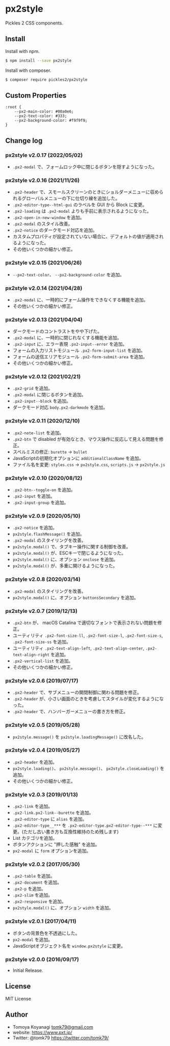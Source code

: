 # px2style
Pickles 2 CSS components.


## Install

Install with npm.

```bash
$ npm install --save px2style
```

Install with composer.

```bash
$ composer require pickles2/px2style
```

## Custom Properties

```
:root {
	--px2-main-color: #00a0e6;
	--px2-text-color: #333;
	--px2-background-color: #f9f9f9;
}
```

## Change log

### px2style v2.0.17 (2022/05/02)

- `.px2-modal` で、フォームロック中に閉じるボタンを隠すようになった。

### px2style v2.0.16 (2021/11/26)

- `.px2-header` で、スモールスクリーンのときにショルダーメニューに収められるグローバルメニューの下に仕切り線を追加した。
- `.px2-editor-type--html-gui` のラベルを GUI から Block に変更。
- `.px2-loading` は `.px2-modal` よりも手前に表示されるようになった。
- `.px2-open-in-new-window` を追加。
- `.px2-modal` のスタイル改善。
- `.px2-notice` のダークモード対応を追加。
- カスタムプロパティが設定されていない場合に、デフォルトの値が適用されるようになった。
- その他いくつかの細かい修正。

### px2style v2.0.15 (2021/06/26)

- `--px2-text-color`、 `--px2-background-color` を追加。

### px2style v2.0.14 (2021/04/28)

- `.px2-modal` に、一時的にフォーム操作をできなくする機能を追加。
- その他いくつかの細かい修正。

### px2style v2.0.13 (2021/04/04)

- ダークモードのコントラストをやや下げた。
- `.px2-modal` に、一時的に閉じれなくする機能を追加。
- `.px2-input` に、エラー表現 `.px2-input--error` を追加。
- フォームの入力リストモジュール `.px2-form-input-list` を追加。
- フォームの送信エリアモジュール `.px2-form-submit-area` を追加。
- その他いくつかの細かい修正。

### px2style v2.0.12 (2021/02/21)

- `.px2-grid` を追加。
- `.px2-modal` に閉じるボタンを追加。
- `.px2-input--block` を追加。
- ダークモード対応 `body.px2-darkmode` を追加。

### px2style v2.0.11 (2020/12/10)

- `.px2-note-list` を追加。
- `.px2-btn` で disabled が有効なとき、マウス操作に反応して見える問題を修正。
- スペルミスの修正: `burette` -> `bullet`
- JavaScriptの初期化オプションに `additionalClassName` を追加。
- ファイル名を変更: `styles.css` -> `px2style.css`, `scripts.js` -> `px2style.js`

### px2style v2.0.10 (2020/08/12)

- `.px2-btn--toggle-on` を追加。
- `.px2-input` を追加。
- `.px2-input-group` を追加。

### px2style v2.0.9 (2020/05/10)

- `.px2-notice` を追加。
- `px2style.flashMessage()` を追加。
- `.px2-modal` のスタイリングを改善。
- `px2style.modal()` で、タブキー操作に関する制御を改善。
- `px2style.modal()` が、ESCキーで閉じるようになった。
- `px2style.modal()` に、オプション `onclose` を追加。
- `px2style.modal()` が、多重に開けるようになった。

### px2style v2.0.8 (2020/03/14)

- `.px2-modal` のスタイリングを改善。
- `px2style.modal()` に、オプション `buttonsSecondary` を追加。

### px2style v2.0.7 (2019/12/13)

- `.px2-btn` が、 macOS Catalina で適切なフォントで表示されない問題を修正。
- ユーティリティ `.px2-font-size-ll`, `.px2-font-size-l`, `.px2-font-size-s`, `.px2-font-size-ss` を追加。
- ユーティリティ `.px2-text-align-left`, `.px2-text-align-center`, `.px2-text-align-right` を追加。
- `.px2-vertical-list` を追加。
- その他いくつかの細かい修正。

### px2style v2.0.6 (2019/07/17)

- `.px2-header` で、サブメニューの開閉制御に関わる問題を修正。
- `.px2-header` が、小さい画面のときを考慮してスタイルが変化するようになった。
- `.px2-header` で、ハンバーガーメニューの書き方を修正。

### px2style v2.0.5 (2019/05/28)

- `px2style.message()` を `px2style.loadingMessage()` に改名した。

### px2style v2.0.4 (2019/05/27)

- `.px2-header` を追加。
- `px2style.loading()`、 `px2style.message()`、 `px2style.closeLoading()` を追加。
- その他いくつかの細かい修正。

### px2style v2.0.3 (2019/01/13)

- `.px2-link` を追加。
- `.px2-link.px2-link--burette` を追加。
- `.px2-editor-type` に `alias` を追加。
- `.px2-editor-type__***` を `.px2-editor-type.px2-editor-type--***` に変更。(ただし古い書き方も互換性維持のため残します)
- List カテゴリを追加。
- ボタンアクションに "押した感触" を追加。
- `px2-modal` に `form` オプションを追加。

### px2style v2.0.2 (2017/05/30)

- `.px2-table` を追加。
- `.px2-document` を追加。
- `.px2-p` を追加。
- `.px2-slim` を追加。
- `.px2-responsive` を追加。
- `px2style.modal()` に、オプション `width` を追加。

### px2style v2.0.1 (2017/04/11)

- ボタンの背景色を不透過にした。
- `px2-modal` を追加。
- JavaScriptオブジェクト名を `window.px2style` に変更。

### px2style v2.0.0 (2016/09/17)

- Initial Release.


## License

MIT License


## Author

- Tomoya Koyanagi <tomk79@gmail.com>
- website: <https://www.pxt.jp/>
- Twitter: @tomk79 <https://twitter.com/tomk79/>
